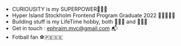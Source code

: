 
- CURIOUSITY is my SUPERPOWER🦸🏻‍♂️
- Hyper Island Stockholm Frontend Program Graduate 2022 👨🏻‍🎓🤘🏼
- Building stuff is my LifeTime hobby, both 👨🏻‍🏭 and 👨🏻‍💻
- Get in touch : ephraim.mvc@gmail.com 📬
- Fotball fan ⚽️🇵🇪🇸🇪


<!---
EphraimVC/EphraimVC is a ✨ special ✨ repository because its `README.md` (this file) appears on your GitHub profile.
You can click the Preview link to take a look at your changes.
--->
